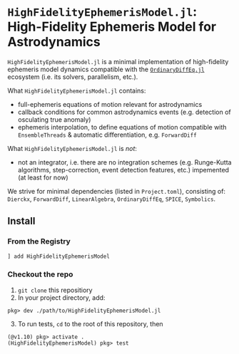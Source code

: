 # `HighFidelityEphemerisModel.jl`: High-Fidelity Ephemeris Model for Astrodynamics

`HighFidelityEphemerisModel.jl` is a minimal implementation of high-fidelity ephemeris model dynamics compatible with the [`OrdinaryDiffEq.jl`](https://github.com/SciML/OrdinaryDiffEq.jl) ecosystem (i.e. its solvers, parallelism, etc.).

What `HighFidelityEphemerisModel.jl` contains:
- full-ephemeris equations of motion relevant for astrodynamics
- callback conditions for common astrodynamics events (e.g. detection of osculating true anomaly)
- ephemeris interpolation, to define equations of motion compatible with `EnsembleThreads` & automatic differentiation, e.g. `ForwardDiff`

What `HighFidelityEphemerisModel.jl` is *not*:
- not an integrator, i.e. there are no integration schemes (e.g. Runge-Kutta algorithms, step-correction, event detection features, etc.) impemented (at least for now)

We strive for minimal dependencies (listed in `Project.toml`), consisting of: `Dierckx`, `ForwardDiff`, `LinearAlgebra`, `OrdinaryDiffEq`, `SPICE`, `Symbolics`.


## Install

### From the Registry

```julia
] add HighFidelityEphemerisModel
```

### Checkout the repo

1. `git clone` this repositiory
2. In your project directory, add:

```julia-repl
pkg> dev ./path/to/HighFidelityEphemerisModel.jl
```

3. To run tests, `cd` to the root of this repository, then

```julia-repl
(@v1.10) pkg> activate .
(HighFidelityEphemerisModel) pkg> test
```
